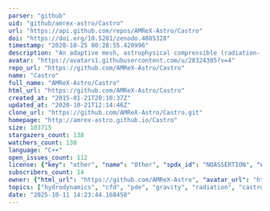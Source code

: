 ```yaml
---
parser: "github"
uid: "github/amrex-astro/Castro"
url: "https://api.github.com/repos/AMReX-Astro/Castro"
doi: "https://doi.org/10.5281/zenodo.4085328"
timestamp: "2020-10-25 00:28:55.420996"
description: "An adaptive mesh, astrophysical compressible (radiation-, magneto-)  hydrodynamics simulation code for massively parallel CPU and GPU architectures."
avatar: "https://avatars1.githubusercontent.com/u/28324385?v=4"
repo_url: "https://github.com/AMReX-Astro/Castro"
name: "Castro"
full_name: "AMReX-Astro/Castro"
html_url: "https://github.com/AMReX-Astro/Castro"
created_at: "2015-01-21T20:10:37Z"
updated_at: "2020-10-21T12:14:46Z"
clone_url: "https://github.com/AMReX-Astro/Castro.git"
homepage: "http://amrex-astro.github.io/Castro"
size: 103715
stargazers_count: 138
watchers_count: 138
language: "C++"
open_issues_count: 112
license: {"key": "other", "name": "Other", "spdx_id": "NOASSERTION", "url": null, "node_id": "MDc6TGljZW5zZTA="}
subscribers_count: 14
owner: {"html_url": "https://github.com/AMReX-Astro", "avatar_url": "https://avatars1.githubusercontent.com/u/28324385?v=4", "login": "AMReX-Astro", "type": "Organization"}
topics: ["hydrodynamics", "cfd", "pde", "gravity", "radiation", "castro", "amr", "adaptive-mesh-refinement", "reactions", "astrophysical-simulation", "astrophysics"]
date: "2025-10-11 14:23:44.168458"
---
```

